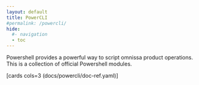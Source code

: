 ```yaml
---
layout: default
title: PowerCLI
#permalink: /powercli/
hide:
  #- navigation
  - toc
---
```


Powershell provides a powerful way to script omnissa product operations. This is a collection of official Powershell modules.

[cards cols=3 (docs/powercli/doc-ref.yaml)]
